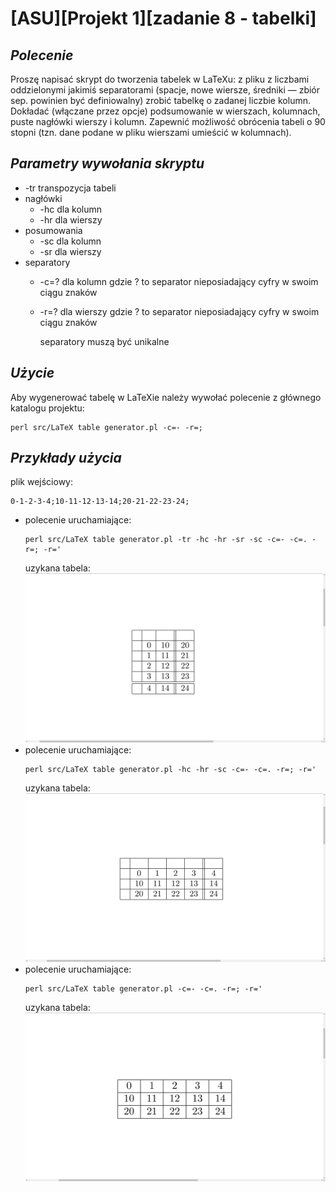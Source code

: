 # **[ASU][Projekt 1][zadanie 8 - tabelki]**
## *Polecenie*
Proszę napisać skrypt do tworzenia tabelek w LaTeXu: z pliku z liczbami oddzielonymi jakimiś separatorami
(spacje, nowe wiersze, średniki — zbiór sep. powinien być definiowalny) zrobić tabelkę o zadanej liczbie
kolumn. Dokładać (włączane przez opcje) podsumowanie w wierszach, kolumnach, puste nagłówki wierszy
i kolumn. Zapewnić możliwość obrócenia tabeli o 90 stopni (tzn. dane podane w pliku wierszami umieścić
w kolumnach).
## *Parametry wywołania skryptu*
* -tr transpozycja tabeli
* nagłówki
    * -hc dla kolumn
    * -hr dla wierszy
* posumowania
    * -sc dla kolumn
    * -sr dla wierszy
* separatory
  * -c=? dla kolumn gdzie ? to separator nieposiadający cyfry w swoim ciągu znaków
  * -r=? dla wierszy gdzie ? to separator nieposiadający cyfry w swoim ciągu znaków
    
    separatory muszą być unikalne 
## *Użycie*
Aby wygenerować tabelę w LaTeXie należy wywołać polecenie z głównego katalogu projektu:
```
perl src/LaTeX table generator.pl -c=- -r=;
```
## *Przykłady użycia*

plik wejściowy:
``` text
0-1-2-3-4;10-11-12-13-14;20-21-22-23-24;
```
*
    polecenie uruchamiające:
    ``` text
    perl src/LaTeX table generator.pl -tr -hc -hr -sr -sc -c=- -c=. -r=; -r='
    ```
    uzykana tabela:
    ![tabela 1](documentation/Zrzut%20ekranu%20z%202019-10-22%2021-07-58.png)
*
    polecenie uruchamiające:
    ``` text
    perl src/LaTeX table generator.pl -hc -hr -sc -c=- -c=. -r=; -r='
    ```
    uzykana tabela:
    ![tabela 2](documentation/Zrzut%20ekranu%20z%202019-10-22%2021-13-05.png)
*
    polecenie uruchamiające:
    ``` text
    perl src/LaTeX table generator.pl -c=- -c=. -r=; -r='
    ```
    uzykana tabela:
    ![tabela 3](documentation/Zrzut%20ekranu%20z%202019-10-22%2021-16-34.png)